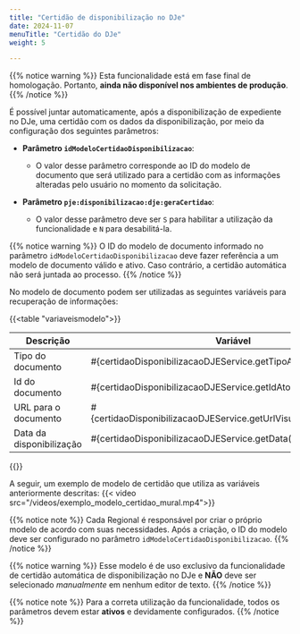 ```yaml
---
title: "Certidão de disponibilização no DJe"
date: 2024-11-07
menuTitle: "Certidão do DJe"
weight: 5

---
```


{{% notice warning %}}
Esta funcionalidade está em fase final de homologação. Portanto, **ainda não disponível nos ambientes de produção**.
{{% /notice %}}


É possível juntar automaticamente, após a disponibilização de expediente no DJe, uma certidão com os dados da disponibilização, por meio da configuração dos seguintes parâmetros:

- **Parâmetro `idModeloCertidaoDisponibilizacao`**:
  - O valor desse parâmetro corresponde ao ID do modelo de documento que será utilizado para a certidão com as informações alteradas pelo usuário no momento da solicitação.
  
- **Parâmetro `pje:disponibilizacao:dje:geraCertidao`**:
  - O valor desse parâmetro deve ser `S` para habilitar a utilização da funcionalidade e `N` para desabilitá-la.

{{% notice warning %}}
O ID do modelo de documento informado no parâmetro `idModeloCertidaoDisponibilizacao` deve fazer referência a um modelo de documento válido e ativo. Caso contrário, a certidão automática não será juntada ao processo.
{{% /notice %}}

No modelo de documento podem ser utilizadas as seguintes variáveis para recuperação de informações:

{{<table "variaveismodelo">}}

| **Descrição** | **Variável** |
|---|---|
| Tipo do documento | #{certidaoDisponibilizacaoDJEService.getTipoAto()}  |
| Id do documento | #{certidaoDisponibilizacaoDJEService.getIdAto()} |
| URL para o documento | #{certidaoDisponibilizacaoDJEService.getUrlVisualizarDocumento()} |
| Data da disponibilização | #{certidaoDisponibilizacaoDJEService.getData()} |

{{</table>}}

A seguir, um exemplo de modelo de certidão que utiliza as variáveis anteriormente descritas:
{{< video src="/videos/exemplo_modelo_certidao_mural.mp4">}}

{{% notice note %}}
Cada Regional é responsável por criar o próprio modelo de acordo com suas necessidades. Após a criação, o ID do modelo
deve ser configurado no parâmetro `idModeloCertidaoDisponibilizacao`.
{{% /notice %}}

{{% notice warning %}}
Esse modelo é de uso exclusivo da funcionalidade de certidão automática de disponibilização no DJe e **NÃO** deve ser selecionado *manualmente* em nenhum editor de texto.
{{% /notice %}}

{{% notice note %}}
Para a correta utilização da funcionalidade, todos os parâmetros devem estar **ativos** e devidamente configurados.
{{% /notice %}}